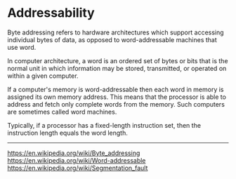 # Addressability

Byte addressing refers to hardware architectures which support accessing individual bytes of data, as opposed to word-addressable machines that use word.

In computer architecture, a word is an ordered set of bytes or bits that is the normal unit in which information may be stored, transmitted, or operated on within a given computer.

If a computer's memory is word-addressable then each word in memory is assigned its own memory address. This means that the processor is able to address and fetch only complete words from the memory. Such computers are sometimes called word machines.

Typically, if a processor has a fixed-length instruction set, then the instruction length equals the word length.



---

https://en.wikipedia.org/wiki/Byte_addressing
https://en.wikipedia.org/wiki/Word-addressable
https://en.wikipedia.org/wiki/Segmentation_fault
